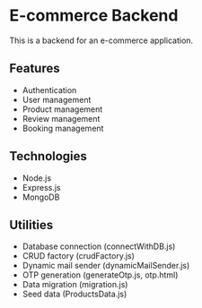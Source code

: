 # E-commerce Backend

This is a backend for an e-commerce application.

## Features

- Authentication
- User management
- Product management
- Review management
- Booking management

## Technologies

- Node.js
- Express.js
- MongoDB

## Utilities

- Database connection (connectWithDB.js)
- CRUD factory (crudFactory.js)
- Dynamic mail sender (dynamicMailSender.js)
- OTP generation (generateOtp.js, otp.html)
- Data migration (migration.js)
- Seed data (ProductsData.js)
